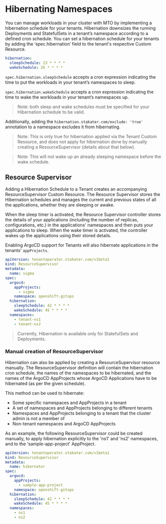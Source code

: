 # Hibernating Namespaces

You can manage workloads in your cluster with MTO by implementing a hibernation schedule for your tenants.
Hibernation downsizes the running Deployments and StatefulSets in a tenant’s namespace according to a defined cron schedule. You can set a hibernation schedule for your tenants by adding the ‘spec.hibernation’ field to the tenant's respective Custom Resource.

```yaml
hibernation:
  sleepSchedule: 23 * * * *
  wakeSchedule: 26 * * * *
```
`spec.hibernation.sleepSchedule` accepts a cron expression indicating the time to put the workloads in your tenant’s namespaces to sleep.

`spec.hibernation.wakeSchedule` accepts a cron expression indicating the time to wake the workloads in your tenant’s namespaces up.

> Note: both sleep and wake schedules must be specified for your Hibernation schedule to be valid.

Additionally, adding the `hibernation.stakater.com/exclude: 'true'` annotation to a namespace excludes it from hibernating. 
> Note: This is only true for hibernation applied via the Tenant Custom Resource, and does not apply for hibernation done by manually creating a ResourceSupervisor (details about that below).

> Note: This will not wake up an already sleeping namespace before the wake schedule.

## Resource Supervisor

Adding a Hibernation Schedule to a Tenant creates an accompanying ResourceSupervisor Custom Resource.
The Resource Supervisor stores the Hibernation schedules and manages the current and previous states of all the applications, whether they are sleeping or awake.

When the sleep timer is activated, the Resource Supervisor controller stores the details of your applications (including the number of replicas, configurations, etc.) in the applications' namespaces and then puts your applications to sleep. When the wake timer is activated, the controller wakes up the applications using their stored details.

Enabling ArgoCD support for Tenants will also hibernate applications in the tenants' `appProjects`.

```yaml
apiVersion: tenantoperator.stakater.com/v1beta1
kind: ResourceSupervisor
metadata:
  name: sigma
spec:
  argocd:
    appProjects:
      - sigma
    namespace: openshift-gitops
  hibernation:
    sleepSchedule: 42 * * * *
    wakeSchedule: 45 * * * *
  namespaces:
    - tenant-ns1
    - tenant-ns2
```
> Currently, Hibernation is available only for StatefulSets and Deployments.

### Manual creation of ResourceSupervisor

Hibernation can also be applied by creating a ResourceSupervisor resource manually.
The ResourceSupervisor definition will contain the hibernation cron schedule, the names of the namespaces to be hibernated, and the names of the ArgoCD AppProjects whose ArgoCD Applications have to be hibernated (as per the given schedule).

This method can be used to hibernate: 
- Some specific namespaces and AppProjects in a tenant
- A set of namespaces and AppProjects belonging to different tenants
- Namespaces and AppProjects belonging to a tenant that the cluster admin is not a member of
- Non-tenant namespaces and ArgoCD AppProjects

As an example, the following ResourceSupervisor could be created manually, to apply hibernation explicitly to the 'ns1' and 'ns2' namespaces, and to the 'sample-app-project' AppProject. 

```yaml
apiVersion: tenantoperator.stakater.com/v1beta1
kind: ResourceSupervisor
metadata:
  name: hibernator
spec:
  argocd:
    appProjects:
      - sample-app-project
    namespace: openshift-gitops
  hibernation:
    sleepSchedule: 42 * * * *
    wakeSchedule: 45 * * * *
  namespaces:
    - ns1
    - ns2
```